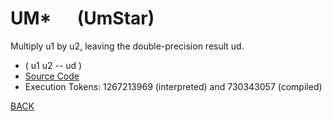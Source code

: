 # UM* &emsp; (UmStar)
Multiply u1 by u2, leaving the double-precision result ud.
* ( u1 u2 -- ud )
* [Source Code](../words/core/UmStar.cs)
* Execution Tokens: 1267213969 (interpreted) and 730343057 (compiled)


[BACK](builtins.md#UmStar)
